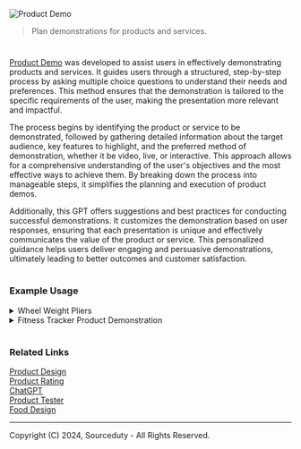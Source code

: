 ![Product Demo](https://github.com/user-attachments/assets/762d086b-bb17-4ea3-9ec1-5a23fefdb78a)

> Plan demonstrations for products and services.

#

[Product Demo](https://chatgpt.com/g/g-Hfnvn7f89-product-demo) was developed to assist users in effectively demonstrating products and services. It guides users through a structured, step-by-step process by asking multiple choice questions to understand their needs and preferences. This method ensures that the demonstration is tailored to the specific requirements of the user, making the presentation more relevant and impactful.

The process begins by identifying the product or service to be demonstrated, followed by gathering detailed information about the target audience, key features to highlight, and the preferred method of demonstration, whether it be video, live, or interactive. This approach allows for a comprehensive understanding of the user's objectives and the most effective ways to achieve them. By breaking down the process into manageable steps, it simplifies the planning and execution of product demos.

Additionally, this GPT offers suggestions and best practices for conducting successful demonstrations. It customizes the demonstration based on user responses, ensuring that each presentation is unique and effectively communicates the value of the product or service. This personalized guidance helps users deliver engaging and persuasive demonstrations, ultimately leading to better outcomes and customer satisfaction.

#
### Example Usage

<details><summary>Wheel Weight Pliers</summary>
<br>

### Live Demonstration Structure for Wheel Weight Pliers

![Wheel Weight Plyers](https://github.com/user-attachments/assets/471648b4-e88e-4337-bda2-3ba281117d4a)

#### Introduction
1. **Introduction of the Tool**
   - Briefly describe the wheel weight pliers and their common uses in a professional mechanic's toolkit.

#### Key Features
2. **Durability and Build Quality**
   - Show the tool up close to highlight the robust construction.
   - Explain the materials used and how they contribute to the longevity of the tool.
   - Perform a durability test (e.g., dropping it, applying force).

3. **Ergonomic Design and Comfort**
   - Demonstrate the grip and handle design.
   - Explain how the ergonomic design reduces hand fatigue.
   - Allow viewers to see how it fits comfortably in your hand.

4. **Multi-functionality**
   - Demonstrate the different functions (pliers, hammer, crimper).
   - Show how each function can be used effectively in real-world scenarios.
   - Highlight the convenience of having multiple tools in one.

#### Practical Application
5. **Live Usage Example**
   - Use the pliers to remove and install wheel weights.
   - Show how the hammer function can be used in practical applications.
   - Demonstrate the crimping feature on appropriate materials.

#### Q&A Session
6. **Interactive Q&A**
   - Open the floor for questions from the audience.
   - Provide detailed answers and additional demonstrations as needed.

### Preparation Checklist
- Ensure the tool is clean and in good condition.
- Prepare any additional materials or props needed for the demonstration.
- Set up a well-lit and quiet environment for clear visibility and sound.
- Test the video and audio equipment before starting the live demonstration.

<br>
</details>

<details><summary>Fitness Tracker Product Demonstration</summary>
<br>

### Fitness Tracker Product Demonstration

#### Step 1: Identify the Target Audience
- **Target Audience**: Fitness enthusiasts

#### Step 2: Key Features to Highlight
- **Key Features**:
  - Heart rate monitoring
  - Sleep tracking
  - GPS and activity tracking
  - Calorie counting and diet tracking

#### Step 3: Preferred Demonstration Method
- **Preferred Method**: Video demonstration

### Step 4: Best Practices for Effective Demonstrations

#### Script for Video Demonstration

1. **Introduction**:
   - Briefly introduce the fitness tracker and its purpose.
   - Mention that the product is designed specifically for fitness enthusiasts who want to optimize their workouts and track their health metrics.

2. **Heart Rate Monitoring**:
   - Explain the importance of heart rate monitoring during workouts.
   - Demonstrate how to access the heart rate monitor on the device.
   - Show real-time heart rate tracking during different types of exercise (e.g., running, cycling).

3. **Sleep Tracking**:
   - Discuss the benefits of tracking sleep patterns and how it can improve overall fitness.
   - Show how the device tracks sleep stages (light, deep, REM).
   - Provide examples of sleep reports and how users can use this data to adjust their routines.

4. **GPS and Activity Tracking**:
   - Highlight the GPS functionality and its accuracy in tracking outdoor activities.
   - Demonstrate how to start and stop activity tracking for different exercises (running, hiking, biking).
   - Show the detailed activity logs and maps that users can view after their workouts.

5. **Calorie Counting and Diet Tracking**:
   - Explain the importance of calorie counting and maintaining a balanced diet for fitness enthusiasts.
   - Demonstrate how to log meals and track calories burned.
   - Show how the device integrates with diet tracking apps to provide a comprehensive overview of caloric intake vs. expenditure.

6. **Conclusion**:
   - Summarize the key benefits of the fitness tracker for fitness enthusiasts.
   - Encourage viewers to try the fitness tracker and see the improvements in their health and fitness journey.
   - Provide information on where to purchase the fitness tracker and any available discounts or promotions.

### Final Notes:
- Ensure the video is visually engaging with clear close-ups of the device and its interface.
- Use real-life scenarios and testimonials to make the demonstration relatable.
- Keep the video concise and focused, ideally within 5-7 minutes.

By following this structured approach, the demonstration will effectively showcase the fitness tracker’s features and appeal to the target audience of fitness enthusiasts.

<br>
</details>

#
### Related Links

[Product Design](https://github.com/sourceduty/Product_Design)
<br>
[Product Rating](https://github.com/sourceduty/Product_Rating)
<br>
[ChatGPT](https://github.com/sourceduty/ChatGPT)
<br>
[Product Tester](https://github.com/sourceduty/Product_Tester)
<br>
[Food Design](https://github.com/sourceduty/Food_Design)

***
Copyright (C) 2024, Sourceduty - All Rights Reserved.
